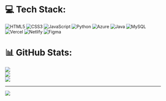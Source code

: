 
# 💻 Tech Stack:
![HTML5](https://img.shields.io/badge/html5-%23E34F26.svg?style=flat-square&logo=html5&logoColor=white) ![CSS3](https://img.shields.io/badge/css3-%231572B6.svg?style=flat-square&logo=css3&logoColor=white) ![JavaScript](https://img.shields.io/badge/javascript-%23323330.svg?style=flat-square&logo=javascript&logoColor=%23F7DF1E) ![Python](https://img.shields.io/badge/python-3670A0?style=flat-square&logo=python&logoColor=ffdd54) ![Azure](https://img.shields.io/badge/azure-%230072C6.svg?style=flat-square&logo=azure-devops&logoColor=white) ![Java](https://img.shields.io/badge/java-%23ED8B00.svg?style=flat-square&logo=openjdk&logoColor=white) ![MySQL](https://img.shields.io/badge/mysql-%2300000f.svg?style=flat-square&logo=mysql&logoColor=white) ![Vercel](https://img.shields.io/badge/vercel-%23000000.svg?style=flat-square&logo=vercel&logoColor=white) ![Netlify](https://img.shields.io/badge/netlify-%23000000.svg?style=flat-square&logo=netlify&logoColor=#00C7B7)	![Figma](https://img.shields.io/badge/figma-%23F24E1E.svg?style=flat-square&logo=figma&logoColor=white) 
# 📊 GitHub Stats:
![](https://github-readme-stats.vercel.app/api?username=Kadudesu&theme=merko&hide_border=true&include_all_commits=true&count_private=false)<br/>
![](https://github-readme-streak-stats.herokuapp.com/?user=Kadudesu&theme=merko&hide_border=true)<br/>
![](https://github-readme-stats.vercel.app/api/top-langs/?username=Kadudesu&theme=merko&hide_border=true&include_all_commits=true&count_private=false&layout=compact)

---
[![](https://visitcount.itsvg.in/api?id=Kadudesu&icon=5&color=8)](https://visitcount.itsvg.in)

<!-- Proudly created with GPRM ( https://gprm.itsvg.in ) -->
